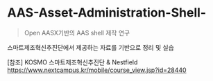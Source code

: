# AAS-Asset-Administration-Shell-

> Open AASX기반의 AAS shell 제작 연구


스마트제조혁신추진단에서 제공하는 자료를 기반으로 정리 및 실습



[참조] 
KOSMO 스마트제조혁신추진단 & Nestfield  
https://www.nextcampus.kr/mobile/course_view.jsp?id=28440
